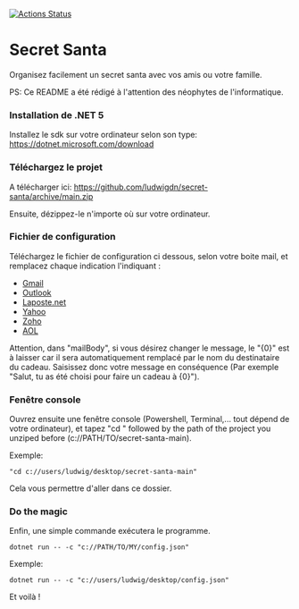 [![Actions Status](https://github.com/ludwigdn/secret-santa/workflows/.NET%20Core/badge.svg)](https://github.com/ludwigdn/secret-santa/actions)

# Secret Santa

Organisez facilement un secret santa avec vos amis ou votre famille.

PS: Ce README a été rédigé à l'attention des néophytes de l'informatique.

### Installation de .NET 5

Installez le sdk sur votre ordinateur selon son type: https://dotnet.microsoft.com/download

### Téléchargez le projet

A télécharger ici: https://github.com/ludwigdn/secret-santa/archive/main.zip

Ensuite, dézippez-le n'importe où sur votre ordinateur.

### Fichier de configuration

Téléchargez le fichier de configuration ci dessous, selon votre boite mail, et remplacez chaque indication l'indiquant :

- [Gmail](https://github.com/ludwigdn/secret-santa/blob/main/README/configs/gmail/config_fr.json)
- [Outlook](https://github.com/ludwigdn/secret-santa/blob/main/README/configs/outlook/config_fr.json)
- [Laposte.net](https://github.com/ludwigdn/secret-santa/blob/main/README/configs/laposte/config_fr.json)
- [Yahoo](https://github.com/ludwigdn/secret-santa/blob/main/README/configs/yahoo/config_fr.json)
- [Zoho](https://github.com/ludwigdn/secret-santa/blob/main/README/configs/zoho/config_fr.json)
- [AOL](https://github.com/ludwigdn/secret-santa/blob/main/README/configs/aol/config_fr.json)

Attention, dans "mailBody", si vous désirez changer le message, le "{0}" est à laisser car  il sera automatiquement remplacé par le nom du destinataire du cadeau. Saisissez donc votre message en conséquence (Par exemple "Salut, tu as été choisi pour faire un cadeau à {0}").

### Fenêtre console

Ouvrez ensuite une fenêtre console (Powershell, Terminal,... tout dépend de votre ordinateur), et tapez "cd " followed by the path of the project you unziped before (c://PATH/TO/secret-santa-main).

Exemple: 
```
"cd c://users/ludwig/desktop/secret-santa-main"
```

Cela vous permettre d'aller dans ce dossier.

### Do the magic

Enfin, une simple commande exécutera le programme.

```
dotnet run -- -c "c://PATH/TO/MY/config.json"
```

Exemple:
```
dotnet run -- -c "c://users/ludwig/desktop/config.json"
```

Et voilà !
